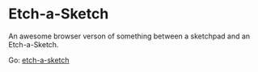 # Etch-a-Sketch

An awesome browser verson of something between a sketchpad and 
an Etch-a-Sketch.

Go: [etch-a-sketch](https://hiro776.github.io/etch-a-sketch)

